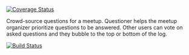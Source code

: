[![Coverage Status](https://coveralls.io/repos/github/aaronsekisambu/Questioner/badge.svg?branch=develop)](https://coveralls.io/github/aaronsekisambu/Questioner?branch=develop)

Crowd-source questions for a meetup. Questioner helps the meetup organizer prioritize
questions to be answered. Other users can vote on asked questions and they bubble to the top
or bottom of the log.


[![Build Status](https://travis-ci.com/aaronsekisambu/Questioner.svg?branch=develop)](https://travis-ci.com/aaronsekisambu/Questioner)




